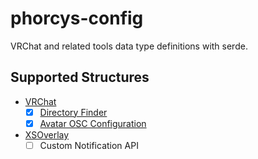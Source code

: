 # phorcys-config
VRChat and related tools data type definitions with serde.

## Supported Structures
* [VRChat](https://docs.vrchat.com/docs)
    - [x] [Directory Finder](https://docs.vrchat.com/docs/osc-overview)
    - [x] [Avatar OSC Configuration](https://docs.vrchat.com/docs/osc-avatar-parameters)
* [XSOverlay](https://xiexe.github.io/XSOverlayDocumentation/#/Home)
    - [ ] Custom Notification API

